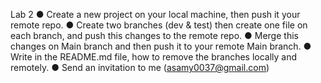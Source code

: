 Lab  2 
● Create a new project on your local machine,
         then push it your remote repo.
 ● Create two branches (dev & test) then create one 
         file on each branch, and push this changes to the remote repo.
 ● Merge this changes on Main branch and then push it to your 
         remote Main branch.
 ● Write in the README.md file, how to remove the branches locally and 
remotely.
 ● Send an invitation to me (asamy0037@gmail.com)